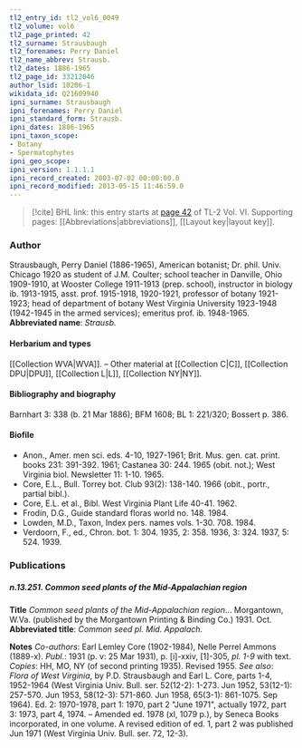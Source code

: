 ```yaml
---
tl2_entry_id: tl2_vol6_0049
tl2_volume: vol6
tl2_page_printed: 42
tl2_surname: Strausbaugh
tl2_forenames: Perry Daniel
tl2_name_abbrev: Strausb.
tl2_dates: 1886-1965
tl2_page_id: 33212046
author_lsid: 10206-1
wikidata_id: Q21609940
ipni_surname: Strausbaugh
ipni_forenames: Perry Daniel
ipni_standard_form: Strausb.
ipni_dates: 1886-1965
ipni_taxon_scope: 
- Botany
- Spermatophytes
ipni_geo_scope: 
ipni_version: 1.1.1.1
ipni_record_created: 2003-07-02 00:00:00.0
ipni_record_modified: 2013-05-15 11:46:59.0
---
```



> [!cite] BHL link: this entry starts at [page 42](https://www.biodiversitylibrary.org/page/33212046) of TL-2 Vol. VI.
> Supporting pages: [[Abbreviations|abbreviations]], [[Layout key|layout key]].

### Author

Strausbaugh, Perry Daniel (1886-1965), American botanist; Dr. phil. Univ. Chicago 1920 as student of J.M. Coulter; school teacher in Danville, Ohio 1909-1910, at Wooster College 1911-1913 (prep. school), instructor in biology ib. 1913-1915, asst. prof. 1915-1918, 1920-1921, professor of botany 1921-1923; head of department of botany West Virginia University 1923-1948 (1942-1945 in the armed services); emeritus prof. ib. 1948-1965. 
**Abbreviated name**: *Strausb.*

#### Herbarium and types

[[Collection WVA|WVA]]. – Other material at [[Collection C|C]], [[Collection DPU|DPU]], [[Collection L|L]], [[Collection NY|NY]].

#### Bibliography and biography

Barnhart 3: 338 (b. 21 Mar 1886); BFM 1608; BL 1: 221/320; Bossert p. 386.

#### Biofile

- Anon., Amer. men sci. eds. 4-10, 1927-1961; Brit. Mus. gen. cat. print. books 231: 391-392. 1961; Castanea 30: 244. 1965 (obit. not.); West Virginia biol. Newsletter 11: 1-10. 1965.
- Core, E.L., Bull. Torrey bot. Club 93(2): 138-140. 1966 (obit., portr., partial bibl.).
- Core, E.L. et al., Bibl. West Virginia Plant Life 40-41. 1962.
- Frodin, D.G., Guide standard floras world no. 148. 1984.
- Lowden, M.D., Taxon, Index pers. names vols. 1-30. 708. 1984.
- Verdoorn, F., ed., Chron. bot. 1: 304. 1935, 2: 358. 1936, 3: 324. 1937, 5: 524. 1939.

### Publications

##### n.13.251. Common seed plants of the Mid-Appalachian region

**Title**
*Common seed plants of the Mid-Appalachian region*... Morgantown, W.Va. (published by the Morgantown Printing & Binding Co.) 1931. Oct.
**Abbreviated title**: *Common seed pl. Mid. Appalach.*

**Notes**
*Co-authors*: Earl Lemley Core (1902-1984), Nelle Perrel Ammons (1889-x).
*Publ*.: 1931 (p. v: 25 Mar 1931), p. \[i\]-xxiv, \[1\]-305, *pl. 1-9* with text. *Copies*: HH, MO, NY (of second printing 1935). Revised 1955.
*See also*: *Flora of West Virginia*, by P.D. Strausbaugh and Earl L. Core, parts 1-4, 1952-1964 (West Virginia Univ. Bull. ser. 52(12-2): 1-273. Jun 1952, 53(12-1): 257-570. Jun 1953, 58(12-3): 571-860. Jun 1958, 65(3-1): 861-1075. Sep 1964). Ed. 2: 1970-1978, part 1: 1970, part 2 "June 1971", actually 1972, part 3: 1973, part 4, 1974. – Amended ed. 1978 (xl, 1079 p.), by Seneca Books incorporated, in one volume. A revised edition of ed. 1, part 2 was published Jun 1971 (West Virginia Univ. Bull. ser. 72, 12-3).

